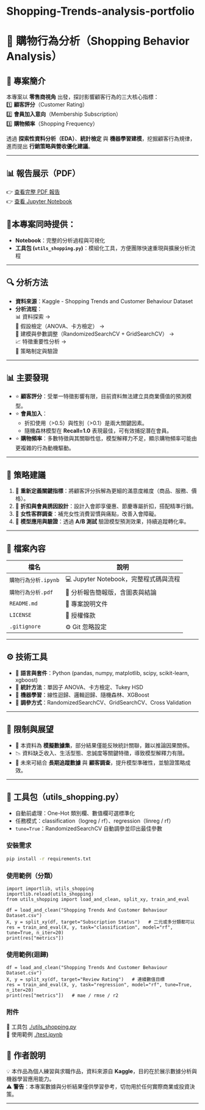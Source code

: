 # Shopping-Trends-analysis-portfolio
# 🛒 購物行為分析（Shopping Behavior Analysis）

## 📖 專案簡介
本專案以 **零售商視角** 出發，探討影響顧客行為的三大核心指標：  
1️⃣ **顧客評分**（Customer Rating）  
2️⃣ **會員加入意向**（Membership Subscription）  
3️⃣ **購物頻率**（Shopping Frequency）  

透過 **探索性資料分析（EDA）**、**統計檢定** 與 **機器學習建模**，挖掘顧客行為規律，進而提出 **行銷策略與營收優化建議**。

---
## 📊 報告展示（PDF）  
👉 [查看完整 PDF 報告](購物行為分析.pdf)  
👉 [查看 Jupyter Notebook](購物行為分析.ipynb)  

## 🧰本專案同時提供：
- **Notebook**：完整的分析過程與可視化
- **工具包 (`utils_shopping.py`)**：模組化工具，方便團隊快速重現與擴展分析流程
---

## 🔍 分析方法
- **資料來源**：Kaggle - Shopping Trends and Customer Behaviour Dataset  
- **分析流程**：  
  📊 資料探索 →  
  📑 假設檢定（ANOVA、卡方檢定） →  
  🤖 建模與參數調整（RandomizedSearchCV + GridSearchCV） →  
  📈 特徵重要性分析 →  
  🎯 策略制定與驗證  

---

## 📊 主要發現
- ⭐ **顧客評分**：受單一特徵影響有限，目前資料無法建立具商業價值的預測模型。  
- ⭐ **會員加入**：  
  - 折扣使用（>0.5）與性別（>0.1）是兩大關鍵因素。  
  - 隨機森林模型在 **Recall=1.0** 表現最佳，可有效捕捉潛在會員。  
- ⭐ **購物頻率**：多數特徵與其關聯性低，模型解釋力不足，顯示購物頻率可能由更複雜的行為動機驅動。  

---

## 🧾 策略建議
1. 🎯 **重新定義關鍵指標**：將顧客評分拆解為更細的滿意度維度（商品、服務、價格）。  
2. 🎁 **折扣與會員誘因設計**：設計入會即享優惠、節慶專屬折扣，搭配精準行銷。  
3. 👩 **女性客群調查**：補充女性消費習慣與痛點，改善入會障礙。  
4. 🧪 **模型應用與驗證**：透過 **A/B 測試** 驗證模型預測效果，持續追蹤轉化率。  

---

## 📂 檔案內容
| 檔名 | 說明 |
|------|------|
| `購物行為分析.ipynb` | 💻 Jupyter Notebook，完整程式碼與流程 |
| `購物行為分析.pdf` | 📑 分析報告簡報版，含圖表與結論 |
| `README.md` | 📘 專案說明文件 |
| `LICENSE` | 📜 授權條款 |
| `.gitignore` | ⚙️ Git 忽略設定 |

---

## ⚙️ 技術工具
- 🐍 **語言與套件**：Python (pandas, numpy, matplotlib, scipy, scikit-learn, xgboost)  
- 📐 **統計方法**：單因子 ANOVA、卡方檢定、Tukey HSD  
- 🤖 **機器學習**：線性迴歸、邏輯迴歸、隨機森林、XGBoost  
- 🔧 **調參方式**：RandomizedSearchCV、GridSearchCV、Cross Validation  

---

## 📌 限制與展望
- 🔎 本資料為 **模擬數據集**，部分結果僅能反映統計關聯，難以推論因果關係。  
- 📉 資料缺乏收入、生活型態、忠誠度等關鍵特徵，導致模型解釋力有限。  
- 🚀 未來可結合 **長期追蹤數據** 與 **顧客調查**，提升模型準確性，並驗證策略成效。  

---
## 🧰 工具包（utils_shopping.py）

- 自動前處理：One-Hot 類別欄、數值欄可選標準化
- 任務模式：classification（logreg / rf）、regression（linreg / rf）
- `tune=True`：RandomizedSearchCV 自動調參並印出最佳參數

### 安裝需求
```bash
pip install -r requirements.txt
```

### 使用範例（分類）
```
import importlib, utils_shopping
importlib.reload(utils_shopping)
from utils_shopping import load_and_clean, split_xy, train_and_eval

df = load_and_clean("Shopping Trends And Customer Behaviour Dataset.csv")
X, y = split_xy(df, target="Subscription Status")   # 二元或多分類都可以
res = train_and_eval(X, y, task="classification", model="rf", tune=True, n_iter=20)
print(res["metrics"])
```

### 使用範例(迴歸)
```
df = load_and_clean("Shopping Trends And Customer Behaviour Dataset.csv")
X, y = split_xy(df, target="Review Rating")   # 連續數值目標
res = train_and_eval(X, y, task="regression", model="rf", tune=True, n_iter=20)
print(res["metrics"])   # mae / rmse / r2
```

### 附件
🔧 工具包 [./utils_shopping.py](./utils_shopping.py)  
🔎 使用範例 [./test.ipynb](./test.ipynb)

## 📝 作者說明
💡 本作品為個人練習與求職作品，資料來源自 **Kaggle**，目的在於展示數據分析與機器學習應用能力。  
⚠️ **警告**：本專案數據與分析結果僅供學習參考，切勿用於任何實際商業或投資決策。  

---


